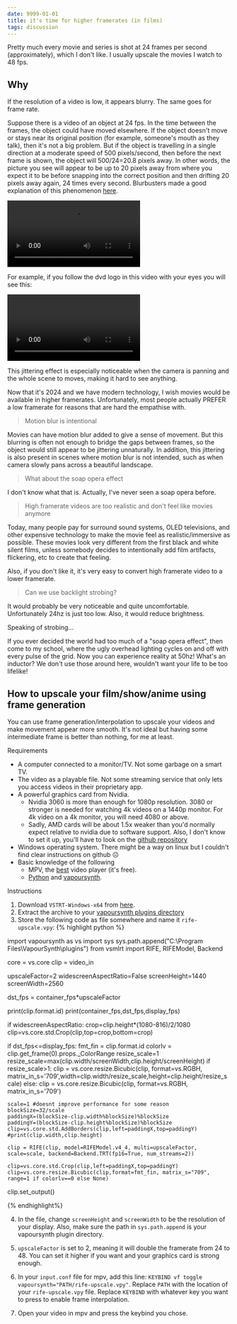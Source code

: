 ```yaml
---
date: 9999-01-01
title: it's time for higher framerates (in films)
tags: discussion
---
```


Pretty much every movie and series is shot at 24 frames per second (approximately), which I don't like. I usually upscale the movies I watch to 48 fps.

## Why

If the resolution of a video is low, it appears blurry. The same goes for frame rate.

Suppose there is a video of an object at 24 fps. In the time between the frames, the object could have moved elsewhere. If the object doesn't move or stays near its original position (for example, someone's mouth as they talk), then it's not a big problem. But if the object is travelling in a single direction at a moderate speed of 500 pixels/second, then before the next frame is shown, the object will 500/24=20.8 pixels away. In other words, the picture you see will appear to be up to 20 pixels away from where you expect it to be before snapping into the correct position and then drifting 20 pixels away again, 24 times every second. Blurbusters made a good explanation of this phenomenon [here](https://blurbusters.com/faq/oled-motion-blur/).

<video controls loop src="/assets/images/afsdeawf.webm"></video>

For example, if you follow the dvd logo in this video with your eyes you will see this:

<video controls loop src="/assets/images/ophacfuemw2.mp4"></video>


This jittering effect is especially noticeable when the camera is panning and the whole scene to moves, making it hard to see anything.

Now that it's 2024 and we have modern technology, I wish movies would be available in higher framerates. Unfortunately, most people actually PREFER a low framerate for reasons that are hard the empathise with.

> Motion blur is intentional 

Movies can have motion blur added to give a sense of movement. But this blurring is often not enough to bridge the gaps between frames, so the object would still appear to be jittering unnaturally. In addition, this jittering is also present in scenes where motion blur is not intended, such as when camera slowly pans across a beautiful landscape.

> What about the soap opera effect

I don't know what that is. Actually, I've never seen a soap opera before.

> High framerate videos are too realistic and don't feel like movies anymore

Today, many people pay for surround sound systems, OLED televisions, and other expensive technology to make the movie feel as realistic/immersive as possible. These movies look very different from the first black and white silent films, unless somebody decides to intentionally add film artifacts, flickering, etc to create that feeling.

Also, if you don't like it, it's very easy to convert high framerate video to a lower framerate.

> Can we use backlight strobing?

It would probably be very noticeable and quite uncomfortable. Unfortunately 24hz is just too low. Also, it would reduce brightness.

Speaking of strobing...

If you ever decided the world had too much of a "soap opera effect", then come to my school, where the ugly overhead lighting cycles on and off with every pulse of the grid. Now you can experience reality at 50hz! What's an inductor? We don't use those around here, wouldn't want your life to be too lifelike!

## How to upscale your film/show/anime using frame generation

You can use frame generation/interpolation to upscale your videos and make movement appear more smooth. It's not ideal but having some intermediate frame is better than nothing, for me at least.

Requirements
- A computer connected to a monitor/TV. Not some garbage on a smart TV.
- The video as a playable file. Not some streaming service that only lets you access videos in their proprietary app.
- A powerful graphics card from Nvidia.
  - Nvidia 3060 is more than enough for 1080p resolution. 3080 or stronger is needed for watching 4k videos on a 1440p monitor. For 4k video on a 4k monitor, you will need 4080 or above.
  - Sadly, AMD cards will be about 1.5x weaker than you'd normally expect relative to nvidia due to software support. Also, I don't know to set it up, you'll have to look on the [github repository](https://github.com/AmusementClub/vs-mlrt)
- Windows operating system. There might be a way on linux but I couldn't find clear instructions on github ☹
- Basic knowledge of the following
  - MPV, the [best](https://thewiki.moe/guides/playback/) video player (it's free).
  - [Python](https://www.python.org/) and [vapoursynth](https://pypi.org/project/VapourSynth/#files).

Instructions
1. Download `VSTRT-Windows-x64` from [here](https://github.com/AmusementClub/vs-mlrt/releases/tag/v15.2).
2. Extract the archive to your [vapoursynth plugins directory](https://www.vapoursynth.com/doc/installation.html#plugin-autoloading)
3. Store the following code as file somewhere and name it `rife-upscale.vpy`:
{% highlight python %}

import vapoursynth as vs
import sys
sys.path.append("C:\Program Files\VapourSynth\plugins")
from vsmlrt import RIFE, RIFEModel, Backend

core = vs.core
clip = video_in

upscaleFactor=2
widescreenAspectRatio=False
screenHeight=1440
screenWidth=2560

dst_fps = container_fps*upscaleFactor

print(clip.format.id)
print(container_fps,dst_fps,display_fps)

if widescreenAspectRatio:
    crop=clip.height*(1080-816)/2/1080
    clip=vs.core.std.Crop(clip,top=crop,bottom=crop)

if dst_fps<=display_fps:
    fmt_fin = clip.format.id
    colorlv = clip.get_frame(0).props._ColorRange
    resize_scale=1
    resize_scale=max(clip.width/screenWidth,clip.height/screenHeight)
    if resize_scale>1:
        clip = vs.core.resize.Bicubic(clip, format=vs.RGBH, matrix_in_s='709',width=clip.width/resize_scale,height=clip.height/resize_scale)
    else:
        clip = vs.core.resize.Bicubic(clip, format=vs.RGBH, matrix_in_s='709')

    scale=1 #doesnt improve performance for some reason
    blockSize=32/scale
    paddingX=(blockSize-clip.width%blockSize)%blockSize
    paddingY=(blockSize-clip.height%blockSize)%blockSize
    clip=vs.core.std.AddBorders(clip,left=paddingX,top=paddingY)
    #print(clip.width,clip.height)

    clip = RIFE(clip, model=RIFEModel.v4_4, multi=upscaleFactor, scale=scale, backend=Backend.TRT(fp16=True, num_streams=2))

    clip=vs.core.std.Crop(clip,left=paddingX,top=paddingY)
    clip=vs.core.resize.Bicubic(clip,format=fmt_fin, matrix_s="709", range=1 if colorlv==0 else None)

clip.set_output()

{% endhighlight%}

4. In the file, change `screenHeight` and `screenWidth` to be the resolution of your display. Also, make sure the path in `sys.path.append` is your vapoursynth plugin directory.

5. `upscaleFactor` is set to 2, meaning it will double the framerate from 24 to 48. You can set it higher if you want and your graphics card is strong enough.

6. In your `input.conf` file for mpv, add this line: `KEYBIND vf toggle vapoursynth="PATH/rife-upscale.vpy"`. Replace `PATH` with the location of your `rife-upscale.vpy` file. Replace `KEYBIND` with whatever key you want to press to enable frame interpolation.

7. Open your video in mpv and press the keybind you chose.

